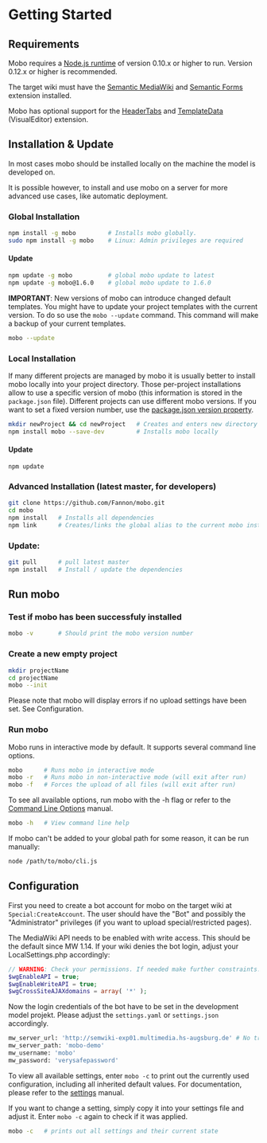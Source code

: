 # Getting Started
## Requirements
Mobo requires a [Node.js runtime](https://nodejs.org/) of version 0.10.x or higher to run. Version 0.12.x or higher is recommended.

The target wiki must have the [Semantic MediaWiki](http://www.mediawiki.org/wiki/Extension:Semantic_MediaWiki) and [Semantic Forms](http://www.mediawiki.org/wiki/Extension:Semantic_Forms) extension installed.

Mobo has optional support for the [HeaderTabs](http://www.mediawiki.org/wiki/Extension:Header_Tabs) and [TemplateData](http://www.mediawiki.org/wiki/Extension:TemplateData) (VisualEditor) extension.

## Installation & Update
In most cases mobo should be installed locally on the machine the model is developed on.

It is possible however, to install and use mobo on a server for more advanced use cases, like automatic deployment.

### Global Installation
```sh
npm install -g mobo         # Installs mobo globally.
sudo npm install -g mobo    # Linux: Admin privileges are required
```

#### Update
```sh
npm update -g mobo          # global mobo update to latest
npm update -g mobo@1.6.0    # global mobo update to 1.6.0
```

**IMPORTANT**: New versions of mobo can introduce changed default templates.
You might have to update your project templates with the current version.
To do so use the `mobo --update` command. This command will make a backup of your current templates.

```sh
mobo --update
```

### Local Installation
If many different projects are managed by mobo it is usually better to install mobo locally into your project directory.
Those per-project installations allow to use a specific version of mobo (this information is stored in the `package.json` file).
Different projects can use different mobo versions.
If you want to set a fixed version number, use the [package.json version property](https://docs.npmjs.com/files/package.json#version).
```sh
mkdir newProject && cd newProject   # Creates and enters new directory
npm install mobo --save-dev         # Installs mobo locally
```
#### Update
```
npm update
```

### Advanced Installation (latest master, for developers)
```sh
git clone https://github.com/Fannon/mobo.git
cd mobo
npm install   # Installs all dependencies
npm link      # Creates/links the global alias to the current mobo installation
```

### Update:
```sh
git pull      # pull latest master
npm install   # Install / update the dependencies
```

## Run mobo
### Test if mobo has been successfuly installed
```sh
mobo -v       # Should print the mobo version number
```

### Create a new empty project
```sh
mkdir projectName
cd projectName
mobo --init
```
Please note that mobo will display errors if no upload settings have been set. See Configuration.

### Run mobo
Mobo runs in interactive mode by default. It supports several command line options.

```sh
mobo      # Runs mobo in interactive mode
mobo -r   # Runs mobo in non-interactive mode (will exit after run)
mobo -f   # Forces the upload of all files (will exit after run)
```

To see all available options, run mobo with the -h flag or refer to the [Command Line Options](cli.md) manual.

```sh
mobo -h   # View command line help
```

If mobo can't be added to your global path for some reason, it can be run manually:
```sh
node /path/to/mobo/cli.js
```

## Configuration
First you need to create a bot account for mobo on the target wiki at `Special:CreateAccount`.
The user should have the "Bot" and possibly the "Administrator" privileges (if you want to upload special/restricted pages).

The MediaWiki API needs to be enabled with write access. This should be the default since MW 1.14.
If your wiki denies the bot login, adjust your LocalSettings.php accordingly:

```php
// WARNING: Check your permissions. If needed make further constraints.
$wgEnableAPI = true;
$wgEnableWriteAPI = true;
$wgCrossSiteAJAXdomains = array( '*' );
```

Now the login credentials of the bot have to be set in the development model projekt. Please adjust the `settings.yaml` or `settings.json` accordingly.

```python
mw_server_url: 'http://semwiki-exp01.multimedia.hs-augsburg.de' # No trailing slash!
mw_server_path: 'mobo-demo'
mw_username: 'mobo'
mw_password: 'verysafepassword'
```

To view all available settings, enter `mobo -c` to print out the currently used configuration,
including all inherited default values. For documentation, please refer to the [settings](examples/init/settings.md) manual.

If you want to change a setting, simply copy it into your settings file and adjust it. Enter `mobo -c` again to check if it was applied.

```sh
mobo -c   # prints out all settings and their current state
```